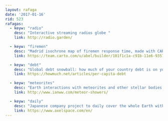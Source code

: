 ```yaml
---
layout: rafaga
date: '2017-01-16'
rid: 523
rafagas:
  - keyw: "radio"
    desc: "Interactive streaming radios globe "
    link: http://radio.garden/

  - keyw: "firemen"
    desc: "Madrid isochrone map of firemen response time, made with CARTO"
    link: https://team.carto.com/u/abel/builder/101f1c1a-c91b-11e6-9357-0e3ff518bd15/embed

  - keyw: "debt"
    desc: "Global debt snowball: how much of your country debt is on your shoulders "
    link: https://howmuch.net/articles/per-capita-debt

  - keyw: "meteorites"
    desc: "Earth interactions with meteorites and other stellar bodies in an interactive viewer"
    link: http://www.ianww.com/meteor-showers/

  - keyw: "daily"
    desc: "Japanese company project to daily cover the whole Earth with satellite imagery"
    link: https://www.axelspace.com/en/
---
```

